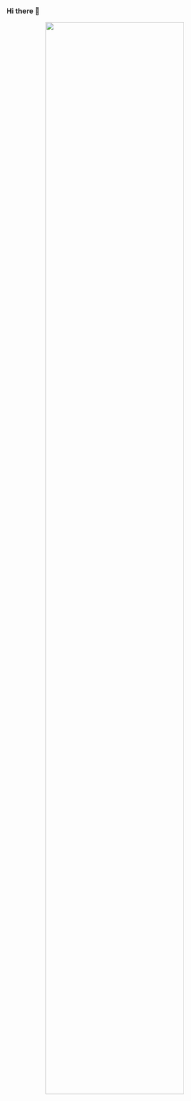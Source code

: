 ### Hi there 👋
<div id="header" align="center">
  <img src="https://media.giphy.com/media/kPVTbiTORIopy/giphy.gif" width="80%"/>
</div>



<!--
**sallah26/sallah26** is a ✨ _special_ ✨ repository because its `README.md` (this file) appears on your GitHub profile.

Here are some ideas to get you started:

- 🔭 I’m currently working on ...
- 🌱 I’m currently learning ...
- 👯 I’m looking to collaborate on ...
- 🤔 I’m looking for help with ...
- 💬 Ask me about ...
- 📫 How to reach me: ...
- 😄 Pronouns: ...
- ⚡ Fun fact: ...
-->

